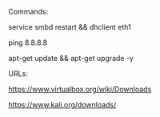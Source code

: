 Commands:

service smbd restart && dhclient eth1

ping 8.8.8.8

apt-get update && apt-get upgrade -y

URLs:

https://www.virtualbox.org/wiki/Downloads

https://www.kali.org/downloads/
